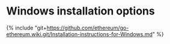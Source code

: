 # Windows installation options

{% include "git+https://github.com/ethereum/go-ethereum.wiki.git/Installation-instructions-for-Windows.md" %}
